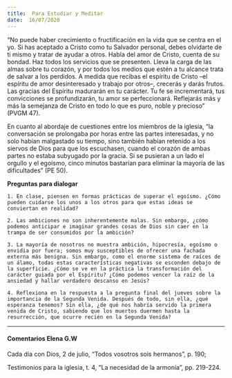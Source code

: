 ```yaml
---
title:  Para Estudiar y Meditar
date:  16/07/2020
---
```


“No puede haber crecimiento o fructificación en la vida que se centra en el yo. Si has aceptado a Cristo como tu Salvador personal, debes olvidarte de ti mismo y tratar de ayudar a otros. Habla del amor de Cristo, cuenta de su bondad. Haz todos los servicios que se presenten. Lleva la carga de las almas sobre tu corazón, y por todos los medios que estén a tu alcance trata de salvar a los perdidos. A medida que recibas el espíritu de Cristo –el espíritu de amor desinteresado y trabajo por otros–, crecerás y darás frutos. Las gracias del Espíritu madurarán en tu carácter. Tu fe se incrementará, tus convicciones se profundizarán, tu amor se perfeccionará. Reflejarás más y más la semejanza de Cristo en todo lo que es puro, noble y precioso” (PVGM 47).

En cuanto al abordaje de cuestiones entre los miembros de la iglesia, “la conversación se prolongaba por horas entre las partes interesadas, y no solo habían malgastado su tiempo, sino también habían retenido a los siervos de Dios para que los escuchasen, cuando el corazón de ambas partes no estaba subyugado por la gracia. Si se pusieran a un lado el orgullo y el egoísmo, cinco minutos bastarían para eliminar la mayoría de las dificultades” (PE 50).

**Preguntas para dialogar**

`1. En clase, piensen en formas prácticas de superar el egoísmo. ¿Cómo pueden cuidarse los unos a los otros para que estas ideas se conviertan en realidad?`

`2. Las ambiciones no son inherentemente malas. Sin embargo, ¿cómo podemos anticipar e imaginar grandes cosas de Dios sin caer en la trampa de ser consumidos por la ambición?`

`3. La mayoría de nosotros no muestra ambición, hipocresía, egoísmo o envidia por fuera; somos muy susceptibles de ofrecer una fachada externa más benigna. Sin embargo, como el enorme sistema de raíces de un álamo, todas estas características negativas se esconden debajo de la superficie. ¿Cómo se ve en la práctica la transformación del carácter guiada por el Espíritu? ¿Cómo podemos vencer la raíz de la ansiedad y hallar verdadero descanso en Jesús?`

`4. Reflexiona en la respuesta a la pregunta final del jueves sobre la importancia de la Segunda Venida. Después de todo, sin ella, ¿qué esperanza tenemos? Sin ella, ¿de qué nos habría servido la primera venida de Cristo, sabiendo que los muertos duermen hasta la resurrección, que ocurre recién en la Segunda Venida?`

---

#### Comentarios Elena G.W

Cada día con Dios, 2 de julio, “Todos vosotros sois hermanos”, p. 190;

Testimonios para la iglesia, t. 4, “La necesidad de la armonía”, pp. 219-224.